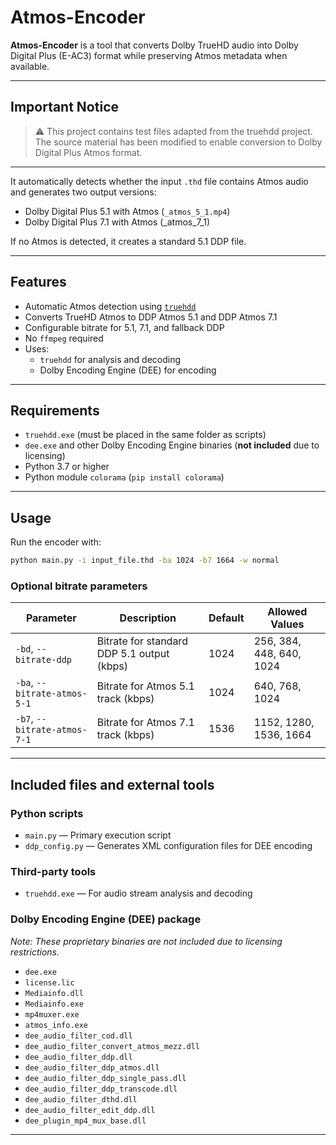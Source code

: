 # Atmos-Encoder

**Atmos-Encoder** is a tool that converts Dolby TrueHD audio into Dolby Digital Plus (E-AC3) format while preserving Atmos metadata when available.

---

## Important Notice

> ⚠️ This project contains test files adapted from the truehdd project. The source material has been modified to enable conversion to Dolby Digital Plus Atmos format.

---
It automatically detects whether the input `.thd` file contains Atmos audio and generates two output versions:  
- Dolby Digital Plus 5.1 with Atmos (`_atmos_5_1.mp4`)  
- Dolby Digital Plus 7.1 with Atmos (_atmos_7_1)

If no Atmos is detected, it creates a standard 5.1 DDP file.

---

## Features

- Automatic Atmos detection using [`truehdd`](https://github.com/truehdd/truehdd)  
- Converts TrueHD Atmos to DDP Atmos 5.1 and DDP Atmos 7.1  
- Configurable bitrate for 5.1, 7.1, and fallback DDP  
- No `ffmpeg` required  
- Uses:  
  - `truehdd` for analysis and decoding  
  - Dolby Encoding Engine (DEE) for encoding  

---

## Requirements

- `truehdd.exe` (must be placed in the same folder as scripts)  
- `dee.exe` and other Dolby Encoding Engine binaries (**not included** due to licensing)  
- Python 3.7 or higher  
- Python module `colorama` (`pip install colorama`)  

---

## Usage

Run the encoder with:

```bash
python main.py -i input_file.thd -ba 1024 -b7 1664 -w normal
```

### Optional bitrate parameters

| Parameter                    | Description                                | Default | Allowed Values           |
| ---------------------------- | ------------------------------------------ | ------- | ------------------------ |
| `-bd`, `--bitrate-ddp`       | Bitrate for standard DDP 5.1 output (kbps) | 1024    | 256, 384, 448, 640, 1024 |
| `-ba`, `--bitrate-atmos-5-1` | Bitrate for Atmos 5.1 track (kbps)         | 1024    | 640, 768, 1024           |
| `-b7`, `--bitrate-atmos-7-1` | Bitrate for Atmos 7.1 track (kbps)         | 1536    | 1152, 1280, 1536, 1664   |

---

## Included files and external tools

### Python scripts

* `main.py` — Primary execution script
* `ddp_config.py` — Generates XML configuration files for DEE encoding

### Third-party tools

* `truehdd.exe` — For audio stream analysis and decoding

### Dolby Encoding Engine (DEE) package

*Note: These proprietary binaries are not included due to licensing restrictions.*

* `dee.exe`
* `license.lic`
* `Mediainfo.dll`
* `Mediainfo.exe`
* `mp4muxer.exe`
* `atmos_info.exe`
* `dee_audio_filter_cod.dll`
* `dee_audio_filter_convert_atmos_mezz.dll`
* `dee_audio_filter_ddp.dll`
* `dee_audio_filter_ddp_atmos.dll`
* `dee_audio_filter_ddp_single_pass.dll`
* `dee_audio_filter_ddp_transcode.dll`
* `dee_audio_filter_dthd.dll`
* `dee_audio_filter_edit_ddp.dll`
* `dee_plugin_mp4_mux_base.dll`

---
